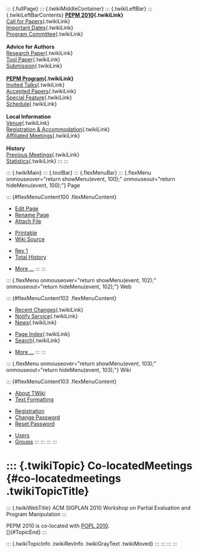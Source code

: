 ::: {.fullPage}
::: {.twikiMiddleContainer}
::: {.twikiLeftBar}
::: {.twikiLeftBarContents}
**[PEPM 2010](WebHome){.twikiLink}**\
[Call for Papers](CallForPapers){.twikiLink}\
[Important Dates](ImportantDates){.twikiLink}\
[Program Committee](ProgramCommittee){.twikiLink}\
\
**Advice for Authors**\
[Research Paper](ResearchPaperAdvice){.twikiLink}\
[Tool Paper](ToolPaperAdvice){.twikiLink}\
[Submission](PaperSubmission){.twikiLink}\
\
**[PEPM Program](Program){.twikiLink}**\
[Invited Talks](InvitedTalks){.twikiLink}\
[Accepted Papers](AcceptedPapers){.twikiLink}\
[Special Feature](SpecialFeature){.twikiLink}\
[Schedule](Program){.twikiLink}\
\
**Local Information**\
[Venue](WorkshopVenue){.twikiLink}\
[Registration & Accommodation](RegistrationAndAccomodation){.twikiLink}\
[Affiliated Meetings](AffiliatedMeetings){.twikiLink}\
\
**History**\
[Previous Meetings](PreviousMeetings){.twikiLink}\
[Statistics](HistoricalStatistics){.twikiLink}
:::
:::

::: {.twikiMain}
::: {.toolBar}
::: {.flexMenuBar}
::: {.flexMenu onmouseover="return showMenu(event, 100);" onmouseout="return hideMenu(event, 100);"}
Page

::: {#flexMenuContent100 .flexMenuContent}
-   [Edit
    Page](http://www.program-transformation.org/edit/PEPM10/Co-locatedMeetings?t=1536828936)
-   [Rename
    Page](http://www.program-transformation.org/rename/PEPM10/Co-locatedMeetings)
-   [Attach
    File](http://www.program-transformation.org/attach/PEPM10/Co-locatedMeetings)

<!-- -->

-   [Printable](http://www.program-transformation.org/view/PEPM10/Co-locatedMeetings?skin=print.pattern)
-   [Wiki
    Source](http://www.program-transformation.org/view/PEPM10/Co-locatedMeetings?skin=text&raw=on&contenttype=text/plain)

<!-- -->

-   [Rev
    1](http://www.program-transformation.org/view/PEPM10/Co-locatedMeetings?rev=1.1)
-   [Total
    History](http://www.program-transformation.org/rdiff/PEPM10/Co-locatedMeetings)

<!-- -->

-   [More
    \...](http://www.program-transformation.org/oops/PEPM10/Co-locatedMeetings?template=oopsmore&param1=1.1&param2=1.1)
:::
:::

::: {.flexMenu onmouseover="return showMenu(event, 102);" onmouseout="return hideMenu(event, 102);"}
Web

::: {#flexMenuContent102 .flexMenuContent}
-   [Recent Changes](WebChanges){.twikiLink}
-   [Notify Service](WebNotify){.twikiLink}
-   [News](WebNews){.twikiLink}

<!-- -->

-   [Page Index](WebIndex){.twikiLink}
-   [Search](WebSearch){.twikiLink}

<!-- -->

-   [More
    \...](http://www.program-transformation.org/oops/PEPM10/Co-locatedMeetings?template=oopsmore&param1=1.1&param2=1.1)
:::
:::

::: {.flexMenu onmouseover="return showMenu(event, 103);" onmouseout="return hideMenu(event, 103);"}
Wiki

::: {#flexMenuContent103 .flexMenuContent}
-   [About
    TWiki](http://www.program-transformation.org/view/TWiki/WebHome)
-   [Text
    Formatting](http://www.program-transformation.org/view/TWiki/TextFormattingRules)

<!-- -->

-   [Registration](http://www.program-transformation.org/view/TWiki/TWikiRegistration)
-   [Change
    Password](http://www.program-transformation.org/view/TWiki/ChangePassword)
-   [Reset
    Password](http://www.program-transformation.org/view/TWiki/ResetPassword)

<!-- -->

-   [Users](http://www.program-transformation.org/view/Main/TWikiUsers)
-   [Groups](http://www.program-transformation.org/view/Main/TWikiGroups)
:::
:::
:::
:::

::: {.twikiTopic}
Co-locatedMeetings {#co-locatedmeetings .twikiTopicTitle}
==================

::: {.twikiWebTitle}
ACM SIGPLAN 2010 Workshop on Partial Evaluation and Program Manipulation
:::

PEPM 2010 is co-located with [POPL
2010](http://www.cse.psu.edu/popl/10/).\
[]{#TopicEnd}
:::

::: {.twikiTopicInfo .twikiRevInfo .twikiGrayText .twikiMoved}
:::
:::
:::
:::
